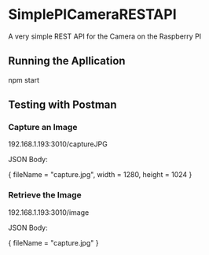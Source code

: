 # SimplePICameraRESTAPI
A very simple REST API for the Camera on the Raspberry PI

## Running the Apllication

npm start

## Testing with Postman

### Capture an Image

192.168.1.193:3010/captureJPG

JSON Body:

{ fileName = "capture.jpg", width = 1280, height = 1024 }


###  Retrieve the Image

192.168.1.193:3010/image

JSON Body:

{ fileName = "capture.jpg" }


